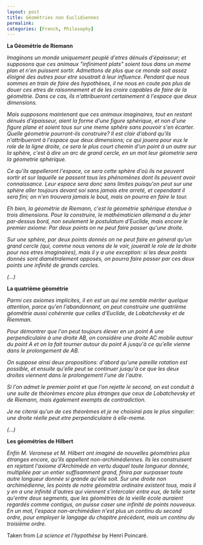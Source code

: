 ```yaml
---
layout: post
title: Géométries non Euclidiennes
permalink:
categories: [French, Philosophy]
---
```


**La Géométrie de Riemann**

*Imaginons un monde uniquement peuplé d'etres dénués d'épaisseur; et
supposons que ces animaux "infiniment plats" soient tous dans un meme
plan et n'en puissent sortir. Admettons de plus que ce monde soit assez
éloigné des autres pour etre soustrait à leur influence. Pendant que
nous sommes en train de faire des hypothèses, il ne nous en coute pas
plus de douer ces etres de raisonnement et de les croire capables de
faire de la géométrie. Dans ce cas, ils n'attribueront certainement à
l'espace que deux dimensions.*

*Mais supposons maintenant que ces animaux imaginaires, tout en restant
dénués d'épaisseur, aient la forme d'une figure sphérique, et non d'une
figure plane et soient tous sur une meme sphère sans pouvoir s'en
écarter. Quelle géometrie pourront-ils construire? Il est clair d'abord
qu'ils n'attribueront à l'espace que deux dimensions; ce qui jouera pour eux
le role de la ligne droite, ce sera le plus court chemin d'un point à un
autre sur la sphère, c'est à dire un arc de grand cercle, en un mot leur
géometrie sera la géometrie sphérique.*

*Ce qu'ils appelleront l'espace, ce sera cette sphère d'où ils ne peuvent
sortir et sur laquelle se passent tous les phénomènes dont ils peuvent
avoir connaissance. Leur espace sera donc sans limites puisqu'on peut
sur une sphère aller toujours devant soi sans jamais etre arreté, et
cependant il sera fini; on n'en trouvera jamais le bout, mais on pourra
en faire le tour.*

*Eh bien, la géométrie de Riemann, c'est la géométrie sphérique étendue
à trois dimensions. Pour la construire, le mathématicien allemand a du
jeter par-dessus bord, non seulement le postulatum d'Euclide, mais
encore le premier axiome: Par deux points on ne peut faire passer qu'une
droite.*

*Sur une sphère, par deux points donnés on ne peut faire en géneral qu'un
grand cercle (qui, comme nous venons de le voir, jouerait le role de la
droite pour nos etres imaginaires), mais il y a une exception: si les
deux points donnés sont diamétralement opposés, on pourra faire passer
par ces deux points une infinité de grands cercles.*


*(...)*

**La quatrième géométrie**

*Parmi ces axiomes implicites, il en est un qui me semble mériter
quelque attention, parce qu'en l'abandonnant, on peut construire une
quatrième géométrie aussi cohérente que celles d'Euclide, de
Lobatchevsky et de Riemman.*

*Pour démontrer que l'on peut toujours élever en un point A une
perpendiculaire à une droite AB, on considère une droite AC mobile
autour du point A et on la fait tourner autour du point A jusqu'à ce
qu'elle vienne dans le prolongement de AB.*

*On suppose ainsi deux propositions: d'abord qu'une pareille rotation
est possible, et ensuite qu'elle peut se continuer jusqu'à ce que les
deux droites viennent dans le prolongement l'une de l'autre.*

*Si l'on admet le premier point et que l'on rejette le second, on est
conduit à une suite de théorèmes encore plus étranges que ceux de
Lobatchevsky et de Riemann, mais également exempts de contradiction.*

*Je ne citerai qu'un de ces théorèmes et je ne choisirai pas le plus
singulier: une droite réelle peut etre perpendiculaire à elle-meme.*

*(...)*

**Les géométries de Hilbert**

*Enfin M. Veronese et M. Hilbert ont imaginé de nouvelles géométries
plus étranges encore, qu'ils appellent non-archimédiennes. Ils les
construisent en rejetant l'axiome d'Archimède en vertu duquel toute
longueur donnée, multipliée par un entier suffisamment grand, finira par
surpasser toute autre longueur donnée si grande qu'elle soit. Sur une
droite non archimédienne, les points de notre géométrie ordinaire
existent tous, mais il y en a une infinité d'autres qui viennent
s'intercaler entre eux, de telle sorte qu'entre deux segments, que les
géomètres de la vieille école auraient regardés comme contigus, on
puisse caser une infinité de points nouveaux. En un mot, l'espace
non-archimédien n'est plus un continu du second ordre, pour employer le
langage du chapitre précédent, mais un continu du troisième ordre.*


Taken from *La science et l'hypothèse* by Henri Poincaré.

